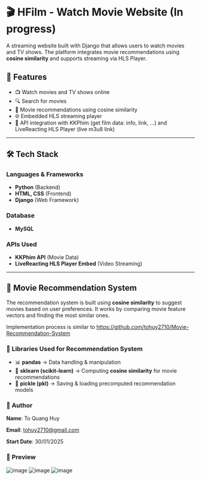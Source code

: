 # 🎬 HFilm - Watch Movie Website  (In progress)

A streaming website built with Django that allows users to watch movies and TV shows. The platform integrates movie recommendations using **cosine similarity** and supports streaming via HLS Player.

## 🚀 Features  
- 📺 Watch movies and TV shows online  
- 🔍 Search for movies
- 🎯 Movie recommendations using cosine similarity  
- 🌐 Embedded HLS streaming player  
- 📡 API integration with KKPhim (get film data: info, link, ...) and LiveReacting HLS Player (live m3u8 link)
---

## 🛠️ Tech Stack  

### **Languages & Frameworks**  
- **Python** (Backend)  
- **HTML, CSS** (Frontend)  
- **Django** (Web Framework)  

### **Database**  
- **MySQL**  

### **APIs Used**  
- **KKPhim API** (Movie Data)  
- **LiveReacting HLS Player Embed** (Video Streaming)  

---

## 🎯 Movie Recommendation System  

The recommendation system is built using **cosine similarity** to suggest movies based on user preferences. It works by comparing movie feature vectors and finding the most similar ones.

Implementation process is similar to https://github.com/tohuy2710/Movie-Recommendation-System

### 🔹 **Libraries Used for Recommendation System**
- 📊 **pandas** → Data handling & manipulation  
- 🔢 **sklearn (scikit-learn)** → Computing **cosine similarity** for movie recommendations
- 📂 **pickle (pkl)** → Saving & loading precomputed recommendation models

### 👤 **Author**
**Name**: To Quang Huy

**Email**: tohuy2710@gmail.com

**Start Date**: 30/01/2025

### 🚀 **Preview**
![image](https://github.com/user-attachments/assets/a3519dee-6c32-4cd3-abd3-23f7a9f72e99)
![image](https://github.com/user-attachments/assets/30e67980-12f3-4e52-bd9a-61c8cf229c21)
![image](https://github.com/user-attachments/assets/1f179e37-342b-4bf4-93af-df50285efad1)





